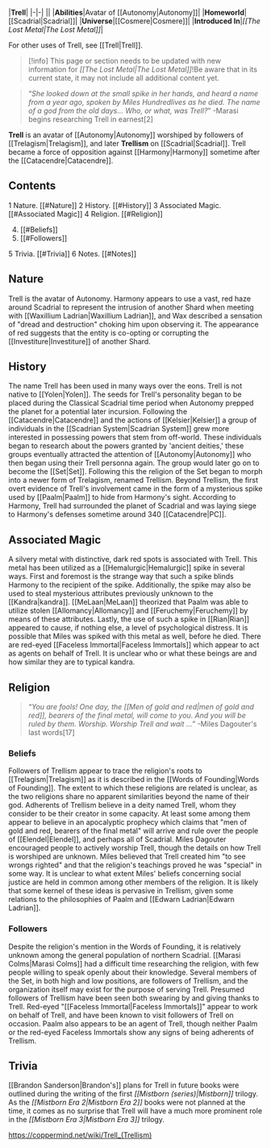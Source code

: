 |**Trell**|
|-|-|
||
|**Abilities**|Avatar of [[Autonomy\|Autonomy]]|
|**Homeworld**|[[Scadrial\|Scadrial]]|
|**Universe**|[[Cosmere\|Cosmere]]|
|**Introduced In**|*[[The Lost Metal\|The Lost Metal]]*|

For other uses of Trell, see [[Trell\|Trell]].
> [!info] This page or section needs to be updated with new information for *[[The Lost Metal\|The Lost Metal]]*!Be aware that in its current state, it may not include all additional content yet.

>“*She looked down at the small spike in her hands, and heard a name from a year ago, spoken by Miles Hundredlives as he died. The name of a god from the old days... Who, or what, was *Trell*?*”
\-Marasi begins researching Trell in earnest[2]


**Trell** is an avatar of [[Autonomy\|Autonomy]] worshiped by followers of [[Trelagism\|Trelagism]], and later **Trellism** on [[Scadrial\|Scadrial]]. Trell became a force of opposition against [[Harmony\|Harmony]] sometime after the [[Catacendre\|Catacendre]].

## Contents

1 Nature. [[#Nature]] 
2 History. [[#History]] 
3 Associated Magic. [[#Associated Magic]] 
4 Religion. [[#Religion]] 

4. [[#Beliefs]] 
4. [[#Followers]] 


5 Trivia. [[#Trivia]] 
6 Notes. [[#Notes]] 


## Nature
Trell is the avatar of Autonomy. Harmony appears to use a vast, red haze around Scadrial to represent the intrusion of another Shard when meeting with [[Waxillium Ladrian\|Waxillium Ladrian]], and Wax described a sensation of "dread and destruction" choking him upon observing it. The appearance of red suggests that the entity is co-opting or corrupting the [[Investiture\|Investiture]] of another Shard.

## History
The name Trell has been used in many ways over the eons. Trell is not native to [[Yolen\|Yolen]].
The seeds for Trell's personality began to be placed during the Classical Scadrial time period when Autonomy prepped the planet for a potential later incursion. Following the [[Catacendre\|Catacendre]] and the actions of [[Kelsier\|Kelsier]] a group of individuals in the [[Scadrian System\|Scadrian System]] grew more interested in possessing powers that stem from off-world. These individuals began to research about the powers granted by 'ancient deities,' these groups eventually attracted the attention of [[Autonomy\|Autonomy]] who then began using their Trell personna again. The group would later go on to become the [[Set\|Set]].
Following this the religion of the Set began to morph into a newer form of Trelagism, renamed Trellism. Beyond Trellism, the first overt evidence of Trell's involvement came in the form of a mysterious spike used by [[Paalm\|Paalm]] to hide from Harmony's sight. According to Harmony, Trell had surrounded the planet of Scadrial and was laying siege to Harmony's defenses sometime around 340 [[Catacendre\|PC]].

## Associated Magic
A silvery metal with distinctive, dark red spots is associated with Trell. This metal has been utilized as a [[Hemalurgic\|Hemalurgic]] spike in several ways. First and foremost is the strange way that such a spike blinds Harmony to the recipient of the spike. Additionally, the spike may also be used to steal mysterious attributes previously unknown to the [[Kandra\|kandra]]. [[MeLaan\|MeLaan]] theorized that Paalm was able to utilize stolen [[Allomancy\|Allomancy]] and [[Feruchemy\|Feruchemy]] by means of these attributes. Lastly, the use of such a spike in [[Rian\|Rian]] appeared to cause, if nothing else, a level of psychological distress. It is possible that Miles was spiked with this metal as well, before he died.
There are red-eyed [[Faceless Immortal\|Faceless Immortals]] which appear to act as agents on behalf of Trell. It is unclear who or what these beings are and how similar they are to typical kandra.

## Religion
>“*You are fools! One day, the [[Men of gold and red\|men of gold and red]], bearers of the final metal, will come to you. And you will be ruled by them. Worship. Worship Trell and wait ...*”
\-Miles Dagouter's last words[17]


### Beliefs
Followers of Trellism appear to trace the religion's roots to [[Trelagism\|Trelagism]] as it is described in the [[Words of Founding\|Words of Founding]]. The extent to which these religions are related is unclear, as the two religions share no apparent similarities beyond the name of their god. Adherents of Trellism believe in a deity named Trell, whom they consider to be their creator in some capacity. At least some among them appear to believe in an apocalyptic prophecy which claims that "men of gold and red, bearers of the final metal" will arrive and rule over the people of [[Elendel\|Elendel]], and perhaps all of Scadrial.
Miles Dagouter encouraged people to actively worship Trell, though the details on how Trell is worshiped are unknown. Miles believed that Trell created him "to see wrongs righted" and that the religion's teachings proved he was "special" in some way. It is unclear to what extent Miles' beliefs concerning social justice are held in common among other members of the religion. It is likely that some kernel of these ideas is pervasive in Trellism, given some relations to the philosophies of Paalm and [[Edwarn Ladrian\|Edwarn Ladrian]].

### Followers
Despite the religion's mention in the Words of Founding, it is relatively unknown among the general population of northern Scadrial. [[Marasi Colms\|Marasi Colms]] had a difficult time researching the religion, with few people willing to speak openly about their knowledge. Several members of the Set, in both high and low positions, are followers of Trellism, and the organization itself may exist for the purpose of serving Trell. Presumed followers of Trellism have been seen both swearing by and giving thanks to Trell.
Red-eyed "[[Faceless Immortal\|Faceless Immortals]]" appear to work on behalf of Trell, and have been known to visit followers of Trell on occasion. Paalm also appears to be an agent of Trell, though neither Paalm or the red-eyed Faceless Immortals show any signs of being adherents of Trellism.

## Trivia
[[Brandon Sanderson\|Brandon's]] plans for Trell in future books were outlined during the writing of the first *[[Mistborn (series)\|Mistborn]]* trilogy. As the *[[Mistborn Era 2\|Mistborn Era 2]]* books were not planned at the time, it comes as no surprise that Trell will have a much more prominent role in the *[[Mistborn Era 3\|Mistborn Era 3]]* trilogy.



https://coppermind.net/wiki/Trell_(Trellism)